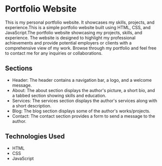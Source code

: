 # Portfolio Website

This is my personal portfolio website. It showcases my skills, projects, and experience.This is a simple portfolio website built using HTML, CSS, and JavaScript.The  portfolio website showcasing my projects, skills, and experience. The website is designed to highlight my professional achievements and provide potential employers or clients with a comprehensive view of my work. Browse through my portfolio and feel free to contact me for any inquiries or collaborations.

## Sections

- Header: The header contains a navigation bar, a logo, and a welcome message.
- About: The about section displays the author's   picture, a short bio, and a tabbed section showing skills and education.
- Services: The services section displays the author's services along with a short description.
- Blog: The blog section displays some of the author's works/projects.
- Contact: The contact section provides a form to send a message to the author.


## Technologies Used

- HTML
- CSS
- JavaScript
